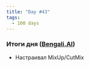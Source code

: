 ```yaml
---
title: "Day #43"
tags:
  - 100 days
---
```


### Итоги дня ([Bengali.AI](https://www.kaggle.com/c/bengaliai-cv19))
* Настраивал MixUp/CutMix